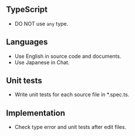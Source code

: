 ## TypeScript

- DO NOT use `any` type.

## Languages

- Use English in source code and documents.
- Use Japanese in Chat.

## Unit tests

- Write unit tests for each source file in *.spec.ts.

## Implementation

- Check type error and unit tests after edit files.